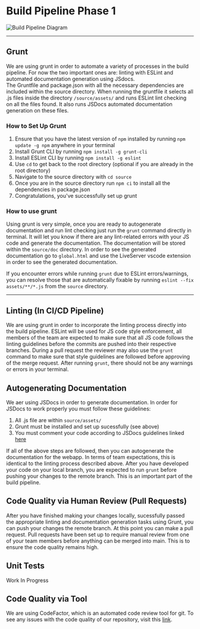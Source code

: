 # Build Pipeline Phase 1 
![Build Pipeline Diagram](./phase1.png)

---

## Grunt 
We are using grunt in order to automate a variety of processes in the build pipeline. For now the two important ones are: linting with ESLint and automated documentation generation using JSdocs.
<br>
The Gruntfile and package.json with all the necessary dependencies are included within the source directory. When running the gruntfile it selects all .js files inside the directory `/source/assets/` and runs ESLint lint checking on all the files found. It also runs JSDocs automated documentation generation on these files. 

### How to Set Up Grunt
1. Ensure that you have the latest version of `npm` installed by running `npm update -g npm` anywhere in your terminal
2. Install Grunt CLI by running `npm install -g grunt-cli`
3. Install ESLint CLI by running `npm install -g eslint`
4. Use `cd` to get back to the root directory (optional if you are already in the root directory)
5. Navigate to the source directory with `cd source`
6. Once you are in the source directory run `npm ci` to install all the dependencies in package.json
7. Congratulations, you've successfully set up grunt

### How to use grunt
Using grunt is very simple, once you are ready to autogenerate documentation and run lint checking just run the `grunt` command directly in terminal. It will let you know if there are any lint-related errors with your JS code and generate the documentation. The documentation will be stored within the `source/doc` directory. In order to see the generated documentation go to `global.html` and use the LiveServer vscode extension in order to see the generated documentation.

If you encounter errors while running `grunt` due to ESLint errors/warnings, you can resolve those that are automatically fixable by running `eslint --fix assets/**/*.js` from the `source` directory.

---

## Linting (In CI/CD Pipeline)
We are using grunt in order to incorporate the linting process directly into the build pipeline. ESLint will be used for JS code style enforcement, all members of the team are expected to make sure that all JS code follows the linting guidelines before the commits are pushed into their respective branches. During a pull request the reviewer may also use the `grunt`  command to make sure that style guidelines are followed before approving of the merge request. After running `grunt`, there should not be any warnings or errors in your terminal.

## Autogenerating Documentation 
We aer using JSDocs in order to generate documentation. In order for JSDocs to work properly you must follow these guidelines:

1. All .js file are within `source/assets/`
2. Grunt must be installed and set up sucessfully (see above)
3. You must comment your code according to JSDocs guidelines linked [here](https://jsdoc.app/about-getting-started.html)

If all of the above steps are followed, then you can autogenerate the documentation for the webapp. In terms of team expectations, this is identical to the linting process described above. After you have developed your code on your local branch, you are expected to run `grunt` before pushing your changes to the remote branch. This is an important part of the build pipeline.

## Code Quality via Human Review (Pull Requests)
After you have finished making your changes locally, sucessfully passed the appropriate linting and documentation generation tasks using Grunt, you can push your changes the remote branch. At this point you can make a pull request. Pull requests have been set up to require manual review from one of your team members before anything can be merged into main. This is to ensure the code quality remains high. 

## Unit Tests
Work In Progress

## Code Quality via Tool
We are using CodeFactor, which is an automated code review tool for git. To see any issues with the code quality of our repository, visit this [link](https://www.codefactor.io/repository/github/cse110-fa21-group25/cse110-fa21-group25).
